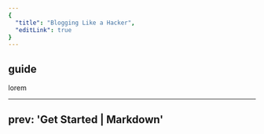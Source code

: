 ```yaml
---
{
  "title": "Blogging Like a Hacker",
  "editLink": true
}
---
```


## guide
lorem




---
prev: 'Get Started | Markdown'
---
